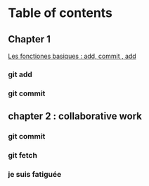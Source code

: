 # Table of contents

## Chapter 1
[Les fonctiones basiques : add, commit , add](chapters/chapter1.md)
### git add
### git commit

## chapter 2 : collaborative work
### git commit
### git fetch
### je suis fatiguée
